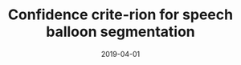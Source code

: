 ---
title: "Confidence crite-rion for speech balloon segmentation"
collection: publications
excerpt: '------'
date: 2019-04-01
venue: 'International Journal on Document Analysis and Recognition (IJDAR)'
authors: 'Christophe Rigaud,Nhu-Van Nguyen, Jean-Christophe Burie'
citation: 'Christophe Rigaud,Nhu-Van Nguyen, Jean-Christophe Burie. Confidence crite-rion for speech balloon segmentation. (2019) <i>International  Workshop  on  Graphics  Recognition(GREC@ICDAR)</i>, 265-284.'
---
